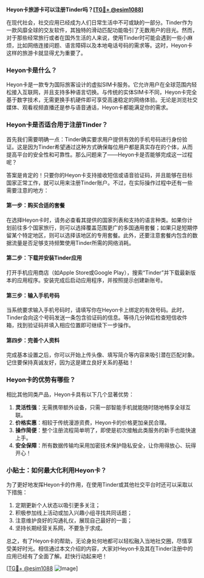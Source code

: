 **Heyon卡旅游卡可以注册Tinder吗？[[TG💪+ @esim1088](https://t.me/s/esim1088)]**

在现代社会，社交应用已经成为人们日常生活中不可或缺的一部分。Tinder作为一款风靡全球的交友软件，其独特的滑动匹配功能吸引了无数用户的目光。然而，对于那些经常旅行或者在国外生活的人来说，使用Tinder时可能会遇到一些小麻烦，比如网络连接问题、语言障碍以及本地电话号码的需求等。这时，Heyon卡这样的旅游卡就显得尤为重要了。

### Heyon卡是什么？

Heyon卡是一款专为国际旅客设计的虚拟SIM卡服务。它允许用户在全球范围内轻松接入互联网，并且支持多种语言切换。与传统的实体SIM卡不同，Heyon卡完全基于数字技术，无需更换手机硬件即可享受高速稳定的网络体验。无论是浏览社交媒体、观看视频直播还是参与语音通话，Heyon卡都能满足你的需求。

### Heyon卡是否适合用于注册Tinder？

首先我们需要明确一点：Tinder确实要求用户提供有效的手机号码进行身份验证。这是因为Tinder希望通过这种方式确保每位用户都是真实存在的个体，从而提高平台的安全性和可靠性。那么问题来了——Heyon卡是否能够完成这一过程呢？

答案是肯定的！只要你的Heyon卡支持接收短信或语音验证码，并且能够在目标国家正常工作，就可以用来注册Tinder账户。不过，在实际操作过程中还有一些需要注意的地方：

#### 第一步：购买合适的套餐
在选择Heyon卡时，请务必查看其提供的国家列表和支持的语言种类。如果你计划前往多个国家旅行，则可以选择覆盖范围更广的多国通用套餐；如果只是短期停留某个特定地区，则可以选择该地区的专用套餐。此外，还要注意套餐内包含的数据流量是否足够支持频繁使用Tinder所需的网络消耗。

#### 第二步：下载并安装Tinder应用
打开手机应用商店（如Apple Store或Google Play），搜索“Tinder”并下载最新版本的应用程序。安装完成后启动应用程序，并按照提示创建新账号。

#### 第三步：输入手机号码
当系统要求输入手机号码时，请填写你在Heyon卡上绑定的有效号码。此时，Tinder会向这个号码发送一条包含验证码的信息。等待几分钟后检查短信收件箱，找到验证码并填入相应位置即可继续下一步操作。

#### 第四步：完善个人资料
完成基本设置之后，你可以开始上传头像、填写简介等内容来吸引潜在匹配对象。记住要保持真诚友好，因为这是建立良好关系的基础！

### Heyon卡的优势有哪些？

相比其他同类产品，Heyon卡具有以下几个显著优势：

1. **灵活性强**：无需携带额外设备，只需一部智能手机就能随时随地畅享全球互联。
2. **价格实惠**：相较于传统漫游资费，Heyon卡的价格更加亲民合理。
3. **操作简便**：整个注册流程简单明了，即使是初次接触此类服务的新手也能快速上手。
4. **安全保障**：所有数据传输均采用加密技术保护隐私安全，让你用得放心、玩得开心！

### 小贴士：如何最大化利用Heyon卡？

为了更好地发挥Heyon卡的作用，在使用Tinder或其他社交平台时还可以采取以下措施：

1. 定期更新个人状态以吸引更多关注；
2. 积极参加线上活动或加入兴趣小组寻找共同话题；
3. 注意维护良好的沟通礼仪，展现自己最好的一面；
4. 坚持长期经营关系网，不要急于求成。

总之，有了Heyon卡的帮助，无论身处何地都可以轻松融入当地社交圈，尽情享受美好时光。相信通过本文介绍的内容，大家对Heyon卡及其在Tinder注册中的应用已经有了全面了解。赶快行动起来吧！

[[TG💪+ @esim1088](https://t.me/s/esim1088) ![Image](https://i.postimg.cc/4NQfJmqS/Snipaste-2025-05-13-00-14-12.png)]